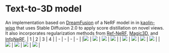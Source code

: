 # Text-to-3D model

An implementation based on [DreamFusion](https://dreamfusion3d.github.io) of a NeRF model in in [kaolin-wisp](https://github.com/NVIDIAGameWorks/kaolin-wisp) that uses Stable Diffusion 2.0 to apply score distillation on novel views.
It also incorporates regularization methods from [Ref-NeRF](https://arxiv.org/abs/2112.03907), [Magic3D](https://deepimagination.cc/Magic3D/), and [InfoNeRF](https://arxiv.org/abs/2112.15399).
| 1 | 2 | 3 | 4 |
| - | - | - | - |
|![](/media/bday_cake_1.png) | ![](/media/bday_cake_1_normals.png) | ![](/media/bday_cake_2.png) | ![](/media/bday_cake_3.png) |
| ![](/media/blue_jay_1_1.png) | ![](/media/blue_jay_1_2.png) | ![](/media/computer_mouse_1.png) | ![](/media/burger_3.png) |
| ![](/media/bday_cake_4.png) | ![](/media/burger_1.png) | ![](/media/burger_2.png) | ![](/media/squirrel_1.png) |


